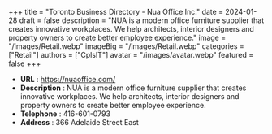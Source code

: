 +++
title = "Toronto Business Directory - Nua Office Inc."
date = 2024-01-28
draft = false
description = "NUA is a modern office furniture supplier that creates innovative workplaces. We help architects, interior designers and property owners to create better employee experience."
image = "/images/Retail.webp"
imageBig = "/images/Retail.webp"
categories = ["Retail"]
authors = ["CplsIT"]
avatar = "/images/avatar.webp"
featured = false
+++


* **URL** :  https://nuaoffice.com/
* **Description** : NUA is a modern office furniture supplier that creates innovative workplaces. We help architects, interior designers and property owners to create better employee experience.
* **Telephone** : 416-601-0793
* **Address** : 366 Adelaide Street East